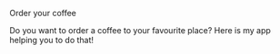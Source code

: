 Order your coffee

Do you want to order a coffee to your favourite place? Here is my app helping you to do that!
